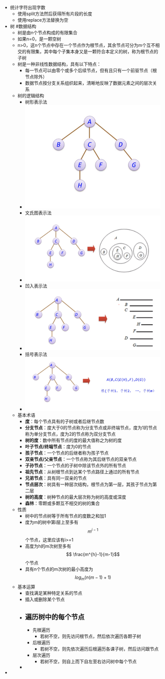 - 统计字符出现字数
	- 使用split方法然后获得所有片段的长度
	- 使用replace方法替换为空
- 树 #数据结构
	- 树是由n个节点构成的有限集合
	- 如果n=0，是一颗空树
	- n>0，这n个节点中存在一个节点作为根节点，其余节点可分为m个互不相交的有限集，其中每个子集本身又是一颗符合本定义的树，称为根节点的子树
	- 树是一种非线性数据结构，具有以下特点：
		- 每一节点可以由零个或多个后续节点，但有且只有一个前驱节点（根节点除外）
		- 数据节点按分支关系组织起来，清晰地反映了数据元素之间的层次关系
	- 树的逻辑结构
		- 树形表示法
		- ![image.png](../assets/image_1695907773486_0.png)
		- 文氏图表示法
		- ![image.png](../assets/image_1695907815790_0.png)
		- 凹入表示法
		- ![image.png](../assets/image_1695907843698_0.png)
		- 括号表示法
		- ![image.png](../assets/image_1695907869592_0.png)
	- 基本术语
		- **度**：每个节点具有的子树或者后继节点数
		- **分支节点**：度大于0的节点称为分支节点或非终端节点，度为1的节点称为单分支节点，度为2的节点称为双分支节点
		- **树的度**：数中所有节点的度的最大值称之为树的度
		- **叶子节点/终端节点**：度为0的节点
		- **孩子节点**：一个节点的后继者称为孩子节点
		- **双亲节点/父亲节点**：一个节点称为其后继节点的双亲节点
		- **子孙节点**：一个节点的子树中除该节点外的所有节点
		- **祖先节点**：从树根节点到达某个节点路径上通过的所有节点
		- **兄弟节点**：具有同一双亲的节点
		- **节点层次**：树具有一种层次结构，根节点为第一层，其孩子节点为第二层
		- **树的高度**：树种节点的最大层次称为树的高度或深度
		- **森林**：零颗或多颗互不相交的树的集合
	- 性质
		- 树中的节点树等于所有节点的度数之和加1
		- 度为m的树中第i层上至多有$$m^{i-1}$$个节点，这里应该有i>=1
		- 高度为h的m次树至多有$$ \frac{m^{h}-1}{m-1}$$个节点
		- 具有n个节点的m次树的最小高度为$$log_m(n(m-1)+1)$$
	- 基本运算
		- 查找满足某种特定关系的节点
		- 插入或删除某个节点
		- 遍历树中的每个节点
			-
			- 先根遍历
				- 若树不空，则先访问根节点，然后依次遍历各颗子树
			- 后根遍历
				- 若树不空，则先依次遍历后根遍历各课子树，然后访问跟节点
			- 层次遍历
				- 若树不空，则自上而下自左至右访问树中每个节点
		-
-
